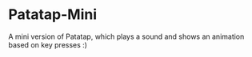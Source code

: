# Patatap-Mini
A mini version of Patatap, which plays a sound and shows an animation based on key presses :)
